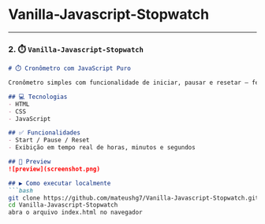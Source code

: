 # Vanilla-Javascript-Stopwatch

---

### 2. ⏱️ `Vanilla-Javascript-Stopwatch`

```md
# ⏱️ Cronômetro com JavaScript Puro

Cronômetro simples com funcionalidade de iniciar, pausar e resetar — feito com JavaScript puro.

## 💻 Tecnologias
- HTML
- CSS
- JavaScript

## ✅ Funcionalidades
- Start / Pause / Reset
- Exibição em tempo real de horas, minutos e segundos

## 📸 Preview
![preview](screenshot.png)

## ▶️ Como executar localmente
```bash
git clone https://github.com/mateushg7/Vanilla-Javascript-Stopwatch.git
cd Vanilla-Javascript-Stopwatch
abra o arquivo index.html no navegador
